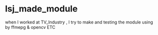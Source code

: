 # lsj_made_module
when I worked at TV_Industry , I try to make and testing the module using by ffmepg &amp; opencv ETC
